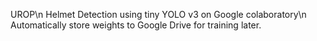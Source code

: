 UROP\n
Helmet Detection using tiny YOLO v3 on Google colaboratory\n
Automatically store weights to Google Drive for training later.
